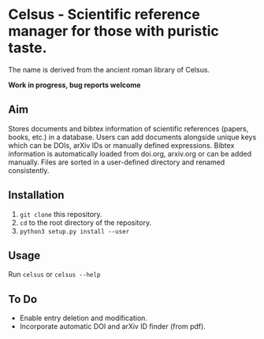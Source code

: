 
Celsus - Scientific reference manager for those with puristic taste.
====================================================================

The name is derived from the ancient roman library of Celsus.

**Work in progress, bug reports welcome**

Aim
---
Stores documents and bibtex information of scientific references (papers, books, etc.) in a database.
Users can add documents alongside unique keys which can be DOIs, arXiv IDs or manually defined expressions.
Bibtex information is automatically loaded from doi.org, arxiv.org or can be added manually.
Files are sorted in a user-defined directory and renamed consistently.

Installation
------------

1. `git clone` this repository.
2. `cd` to the root directory of the repository.
3. `python3 setup.py install --user`

Usage
-----

Run `celsus` or `celsus --help`


To Do
-----
- Enable entry deletion and modification.
- Incorporate automatic DOI and arXiv ID finder (from pdf).

